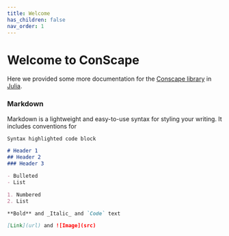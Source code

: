 ```yaml
---
title: Welcome
has_children: false
nav_order: 1
---
```


# Welcome to ConScape

Here we provided some more documentation for the [Conscape library](https://besjournals.onlinelibrary.wiley.com/doi/full/10.1111/2041-210X.13850) in [Julia](https://github.com/ConScape/ConScape.jl).

### Markdown

Markdown is a lightweight and easy-to-use syntax for styling your writing. It includes conventions for

```markdown
Syntax highlighted code block

# Header 1
## Header 2
### Header 3

- Bulleted
- List

1. Numbered
2. List

**Bold** and _Italic_ and `Code` text

[Link](url) and ![Image](src)
```
